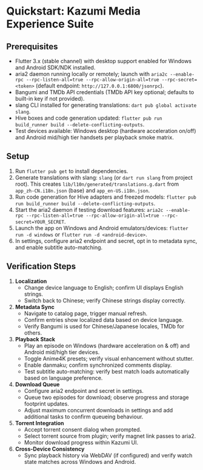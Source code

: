 # Quickstart: Kazumi Media Experience Suite

## Prerequisites
- Flutter 3.x (stable channel) with desktop support enabled for Windows and Android SDK/NDK installed.
- aria2 daemon running locally or remotely; launch with `aria2c --enable-rpc --rpc-listen-all=true --rpc-allow-origin-all=true --rpc-secret=<token>` (default endpoint: `http://127.0.0.1:6800/jsonrpc`).
- Bangumi and TMDb API credentials (TMDb API key optional; defaults to built-in key if not provided).
- slang CLI installed for generating translations: `dart pub global activate slang`.
- Hive boxes and code generation updated: `flutter pub run build_runner build --delete-conflicting-outputs`.
- Test devices available: Windows desktop (hardware acceleration on/off) and Android mid/high tier handsets per playback smoke matrix.

## Setup
1. Run `flutter pub get` to install dependencies.
2. Generate translations with slang: `slang` (or `dart run slang` from project root). This creates `lib/l10n/generated/translations.g.dart` from `app_zh-CN.i18n.json` (base) and `app_en-US.i18n.json`.
3. Run code generation for Hive adapters and freezed models: `flutter pub run build_runner build --delete-conflicting-outputs`.
4. Start the aria2 daemon if testing download features: `aria2c --enable-rpc --rpc-listen-all=true --rpc-allow-origin-all=true --rpc-secret=YOUR_SECRET`.
5. Launch the app on Windows and Android emulators/devices: `flutter run -d windows` or `flutter run -d <android-device>`.
6. In settings, configure aria2 endpoint and secret, opt in to metadata sync, and enable subtitle auto-matching.

## Verification Steps
1. **Localization**
   - Change device language to English; confirm UI displays English strings.
   - Switch back to Chinese; verify Chinese strings display correctly.
2. **Metadata Sync**
   - Navigate to catalog page, trigger manual refresh.
   - Confirm entries show localized data based on device language.
   - Verify Bangumi is used for Chinese/Japanese locales, TMDb for others.
3. **Playback Stack**
   - Play an episode on Windows (hardware acceleration on & off) and Android mid/high tier devices.
   - Toggle Anime4K presets; verify visual enhancement without stutter.
   - Enable danmaku; confirm synchronized comments display.
   - Test subtitle auto-matching: verify best match loads automatically based on language preference.
4. **Download Queue**
   - Configure aria2 endpoint and secret in settings.
   - Queue two episodes for download; observe progress and storage footprint updates.
   - Adjust maximum concurrent downloads in settings and add additional tasks to confirm queueing behaviour.
5. **Torrent Integration**
   - Accept torrent consent dialog when prompted.
   - Select torrent source from plugin; verify magnet link passes to aria2.
   - Monitor download progress within Kazumi UI.
6. **Cross-Device Consistency**
   - Sync playback history via WebDAV (if configured) and verify watch state matches across Windows and Android.
